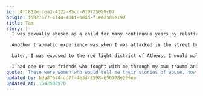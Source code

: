 ```yaml
---
id: c4f1812e-cea3-4122-85cc-019725028c07
origin: f5827577-4144-434f-88dd-f1e42589e790
title: Tam
story: |-
  I was sexually abused as a child for many continuous years by relatives. I put it under the carpet and moved on with my life, only to discover later that the trauma was there and had been affecting everything I had done or attempted to do in my life. 

  Another traumatic experience was when I was attacked in the street by a stranger in broad daylight, close to my neighborhood. He started calling dirty things to me, asking me to go with him, and when I had accelerated my pace he ran after me, grabbed me from the back, grasped my breasts, but fighting with all of my strength I managed to escape him. I cannot forget the fear I felt and how fast I had run to my friends’ place. I had not intended to tell them, I felt dirty, but they insisted. They saw that my face looked like I had seen a ghost. They put me in the car and we drove around hoping to run into this guy. He was nowhere, but I felt safe with them. 

  Later, I was exposed to the red light district of Athens. I would walk by the brothels and I would regularly meet women in prostitution. These were women who would tell me their stories of abuse, how they were under the control of other men, sometimes their own husband or family. Some of them found no other way to pay for their childrens’ operations, their medicine, their kids’ drugs. I was crushed with compassion for them and I decided to fight. 

  I had one or two friends who fought with me through my own trauma and I was driven to also fight for these women and any woman who is robbed of this immensely precious and sacred thing. Their right to their own body. I was shown love and care, so I fight because that IS love and care for my fellow humans.
quote: 'These were women who would tell me their stories of abuse, how they were under the control of other men, sometimes their own husband or family. Some of them found no other way to pay for their childrens’ operations, their medicine. I was crushed with compassion for them and I decided to fight.'
updated_by: bda87674-cd7f-4e3d-8598-650708e299ee
updated_at: 1642502970
---
```

